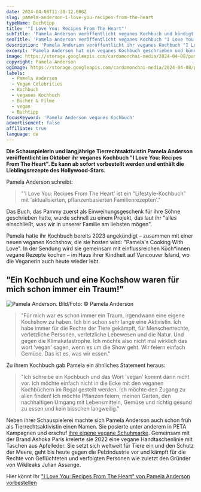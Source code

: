 ```yaml
---
date: 2024-04-08T11:30:12.086Z
slug: pamela-anderson-i-love-you-recipes-from-the-heart
typeName: Buchtipp
title: '"I Love You: Recipes From The Heart"'
subTitle: 'Pamela Anderson veröffentlicht veganes Kochbuch und kündigt Kochshow an'
seoTitle: 'Pamela Anderson veröffentlicht veganes Kochbuch "I Love You: Recipes From The Heart"'
description: 'Pamela Anderson veröffentlicht ihr veganes Kochbuch "I Love You: Recipes From The Heart" bereits im Oktober. Zudem hat sie eine eigene Kochshow angekündigt. Erfahrt jetzt alles über die Pläne der Schauspielin und Aktivistin.'
excerpt: 'Pamela Anderson hat ein veganes Kochbuch geschrieben und kündigt zusammen mit der Veröffentlichung eine eigene Kochshow an. Die Schauspielerin und Tierrechtsaktivistin möchte mit dem Buch und der Show pflanzliche Lebensmittel und die Freude daran feiern.'
image: https://storage.googleapis.com/cardamonchai-media/2024-04-08/pamela-anderson-i-love-you-recipes-from-the-heart-soundsvegan-1-jpg-imagine-181818_55443c_1024_768/640.webp
copyright: Pamela Anderson
ogImage: https://storage.googleapis.com/cardamonchai-media/2024-04-08/pamela-anderson-i-love-you-recipes-from-the-heart-soundsvegan-og-jpg-imagine-181818_886a51_1200_628/640.webp
labels:
  - Pamela Anderson
  - Vegan Celebrities
  - Kochbuch
  - veganes Kochbuch
  - Bücher & Filme
  - vegan
  - Buchtipp
focusKeyword: 'Pamela Anderson veganes Kochbuch'
advertisement: false
affiliate: true
language: de
---
```


**Die Schauspielerin und langjährige Tierrechtsaktivistin Pamela Anderson veröffentlicht im Oktober ihr veganes Kochbuch "I Love You: Recipes From The Heart". Es kann ab sofort vorbestellt werden und enthält die Lieblingsrezepte des Hollywood-Stars.**

Pamela Anderson schreibt:

> "'I Love You: Recipes From The Heart' ist ein "Lifestyle-Kochbuch" mit 'aktualisierten, pflanzenbasierten Familienrezepten'."

Das Buch, das Pammy zuerst als Einweihungsgeschenk für ihre Söhne geschrieben hatte, wurde schnell zu einem Projekt, das laut ihr "alles einschließt, was wir in unserer Familie am liebsten mögen".

Pamela hatte ihr Kochbuch bereits 2023 angekündigt – zusammen mit einer neuen veganen Kochshow, die sie hosten wird: "Pamela's Cooking With Love". In der Sendung wird sie gemeinsam mit einflussreichen Köch\*innen vegane Rezepte kochen – im Haus ihrer Kindheit auf Vancouver Island, wo die Veganerin auch heute wieder lebt.

## "Ein Kochbuch und eine Kochshow waren für mich schon immer ein Traum!"

![Pamela Anderson. Bild/Foto: © Pamela Anderson](https://storage.googleapis.com/cardamonchai-media/2024-04-08/pamela-anderson-i-love-you-recipes-from-the-heart-soundsvegan-jpg-imagine-a88878_b1895f_768_1024/640.webp 'Pamela Anderson. Bild/Foto: © Pamela Anderso')

> "Für mich war es schon immer ein Traum, irgendwann eine eigene Kochshow zu haben. Ich bin schon sehr lange eine Aktivistin. Ich habe immer für die Rechte der Tiere gekämpft, für Menschenrechte, verletzliche Personen, verletzliche Lebewesen und die Natur. Und gegen die Klimakatastrophe. Ich möchte also nicht mal wirklich das wort 'vegan' sagen, wenn es um die Show geht. Wir feiern einfach Gemüse. Das ist es, was wir essen."

Zu ihrem Kochbuch gab Pamela ein ähnliches Statement heraus:

> "Ich schreibe ein Kochbuch und das Wort 'vegan' kommt darin nicht vor. Ich möchte einfach nicht in die Ecke mit den veganen Kochbüchern im Regal gestellt werden. Ich möchte den Zugang zu allen finden! Ich möchte Pflanzen feiern, meinen Garten, den nachhaltigen Umgang mit Lebensmitteln, Gemüse und richtig gesund zu essen und kein bisschen langweilig."

Neben ihrer Schauspielerei machte sich Pamela Anderson auch schon früh als Tierrechtsaktivistin einen Namen. Sie posierte unter anderem in PETA Kampagnen und erschuf [ihre eigene vegane Schuhmarke](/2015/09/vegane-stiefel-von-pamela-anderson/). Gemeinsam mit der Brand Ashoka Paris kreierte sie 2022 eine vegane Handtaschenlinie mit Taschen aus Apfelleder. Sie setzt sich weltweit für Tiere ein und den Schutz der Meere, geht bis heute gegen die Pelzindustrie vor und kämpft für die Rechte von Geflüchteten und verfolgten Personen wie zuletzt den Gründer von Wikileaks Julian Assange.

Hier könnt Ihr ["I Love You: Recipes From The Heart" von Pamela Anderson vorbestellen](https://amzn.to/3vAgEzh)
